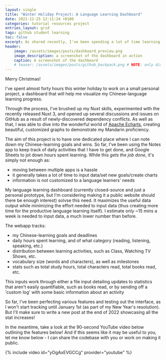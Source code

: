 ```yaml
---
layout: single
title: "Winter Holiday Project: A Language Learning Dashboard"
date: 2021-12-25 12:11:24 +0100
categories: tutorial resources project
entries_layout: grid
tags: github student learning
toc: false
excerpt: As shared recently, I've been spending a lot of time learning Mandarin Chinese lately. To track my progress, I've built a language-learning dashboard I'd like to share.
header:
    image: /assets/images/posts/dashboard_preview.png
    image_description: a screenshot of the dashboard in action
    caption: A screenshot of the dashboard
    # teaser: /assets/images/posts/github_backpack.png # NOTE: only displays with blog having: 'entries_layout: grid'
---
```


Merry Christmas!

I've spent almost forty hours this winter holiday to work on a small personal project, a dashboard that will help me visualize my Chinese-language learning progress.

Through the process, I've brushed up my Nuxt skills, experimented with the recently released Nuxt 3, and opened up several discussions and issues on GitHub as a result of newly-discovered dependency conflicts. As well as that, I was able to dive into the wonderful world of [Apache Echarts](https://echarts.apache.org/en/index.html), creating beautiful, customized graphs to demonstrate my Mandarin proficiency.

The aim of this project is to have one dedicated place where I can note down my Chinese-learning goals and wins. So far, I've been using the Notes app to keep track of daily activities that I have to get done, and Google Sheets to jot down hours spent learning. While this *gets the job done*, it's simply not enough as:

- moving between multiple apps is a hassle
- it generally takes a lot of time to input data/set new goals/create charts
- information is not customized to a language learners' needs

My language learning dashboard (currently closed-source and just a personal prototype, but I'm considering making it a public website should there be enough interest) solvse this need. It maximizes the useful data output while minimizing the effort needed to input data (thus creating more time for the productive language learning itself). I estimate only ~15 mins a week is needed to input data, a much lower number than before.

The webapp tracks:
- my Chinese-learning goals and deadlines
- daily hours spent learning, and of what category (reading, listening, speaking, etc.)
- distribution between learning activities, such as Class, Watching TV Shows, etc.
- vocabulary size (words and characters), as well as milestones
- stats such as total study hours, total characters read, total books read, etc.

This inputs work through either a file input detailing updates to statistics that aren't easily quantifiable, such as books read, or by sending off a 'custom log' with some basic information about an activity

So far, I've been perfecting various features and testing out the interface, as I won't start tracking until January 1st (as part of my New Year's resolution). But I'll make sure to write a new post at the end of 2022 showcasing all the stat increases!

In the meantime, take a look at the 90-second YouTube video below outlining the features below! And if this seems like it may be useful to you, let me know below - I can share the codebase with you or work on making it public.

{% include video id="yOgAxEVGCCg" provider="youtube" %}
